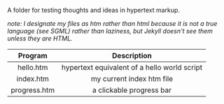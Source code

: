 A folder for testing thoughts and ideas in hypertext markup.

*note: I designate my files as htm rather than html because it is not a true language (see SGML) rather than laziness, but Jekyll doesn't see them unless they are HTML.*

| Program         | Description                                         |
|:---------------:|:---------------------------------------------------:|
| hello.htm       | hypertext equivalent of a hello world script        |
| index.htm       | my current index htm file                           |
| progress.htm    | a clickable progress bar                            |
